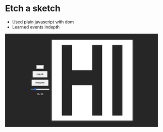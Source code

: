 <h1>Etch a sketch</h1>

<ul>
<li>Used plain javascript with dom </li>
<li>Learned events indepth</li>
</ul>
<img src="./page.png"> 